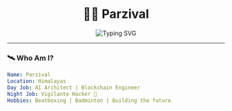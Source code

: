<h1 align="center">🧙‍♂️ Parzival</h1>
<p align="center">
  <img src="[https://readme-typing-svg.demolab.com?font=Fira+Code&pause=1000&center=true&vCenter=true&width=435&lines=👾+AI+Vigilante+from+the+Himalayas;🧠+Building+Blockplain+%7C+Gesture+AI;🎭+Masked+Flute+Beatboxer;🏸+Badminton+State+Contender](https://i.ytimg.com/vi/LgK9aAXhfeU/maxresdefault.jpg)" alt="Typing SVG" />
</p>

---

### 🛰️ Who Am I?
```yaml
Name: Parzival
Location: Himalayas
Day Job: AI Architect | Blockchain Engineer
Night Job: Vigilante Hacker 🥷
Hobbies: Beatboxing | Badminton | Building the future
